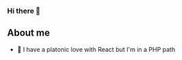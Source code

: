 ### Hi there 👋

## About me
- 🌱 I have a platonic love with React but I'm in a PHP path

<!--
**richardsgab/richardsgab** is a ✨ _special_ ✨ repository because its `README.md` (this file) appears on your GitHub profile.




- 🔭 I’m currently working on ...

- 👯 I’m looking to collaborate on ...
- 🤔 I’m looking for help with ...
- 💬 Ask me about ...
- 📫 How to reach me: ...
- 😄 Pronouns: ...
- ⚡ Fun fact: ...
-->
